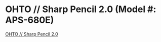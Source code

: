 # OHTO // Sharp Pencil 2.0 (Model #: APS-680E)
[OHTO // Sharp Pencil 2.0](./sharp-pencil-2.0-grouped.png)